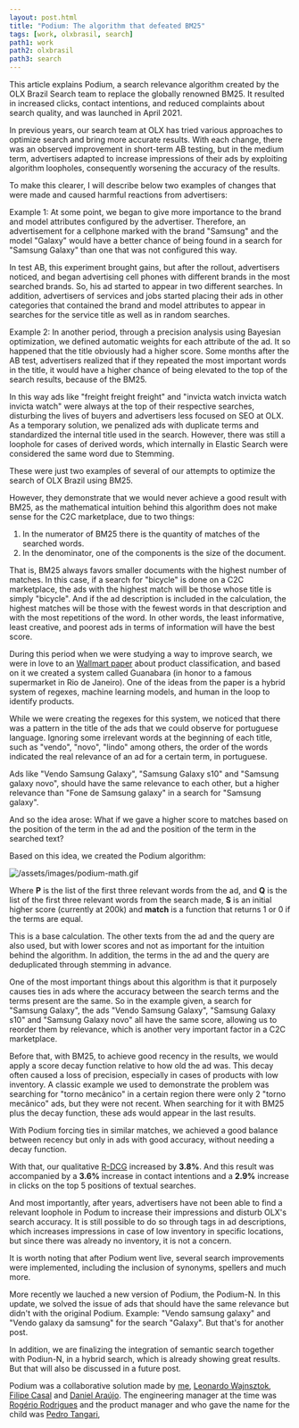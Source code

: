```yaml
---
layout: post.html
title: "Podium: The algorithm that defeated BM25"
tags: [work, olxbrasil, search]
path1: work
path2: olxbrasil
path3: search
---
```


This article explains Podium, a search relevance algorithm created by the OLX Brazil Search team to replace the globally renowned BM25. It resulted in increased clicks, contact intentions, and reduced complaints about search quality, and was launched in April 2021.

In previous years, our search team at OLX has tried various approaches to optimize search and bring more accurate results. With each change, there was an observed improvement in short-term AB testing, but in the medium term, advertisers adapted to increase impressions of their ads by exploiting algorithm loopholes, consequently worsening the accuracy of the results.

To make this clearer, I will describe below two examples of changes that were made and caused harmful reactions from advertisers:

Example 1: At some point, we began to give more importance to the brand and model attributes configured by the advertiser. Therefore, an advertisement for a cellphone marked with the brand "Samsung" and the model "Galaxy" would have a better chance of being found in a search for "Samsung Galaxy" than one that was not configured this way.

In test AB, this experiment brought gains, but after the rollout, advertisers noticed, and began advertising cell phones with different brands in the most searched brands. So, his ad started to appear in two different searches. In addition, advertisers of services and jobs started placing their ads in other categories that contained the brand and model attributes to appear in searches for the service title as well as in random searches.

Example 2: In another period, through a precision analysis using Bayesian optimization, we defined automatic weights for each attribute of the ad. It so happened that the title obviously had a higher score. Some months after the AB test, advertisers realized that if they repeated the most important words in the title, it would have a higher chance of being elevated to the top of the search results, because of the BM25.

In this way ads like "freight freight freight" and "invicta watch invicta watch invicta watch" were always at the top of their respective searches, disturbing the lives of buyers and advertisers less focused on SEO at OLX. As a temporary solution, we penalized ads with duplicate terms and standardized the internal title used in the search. However, there was still a loophole for cases of derived words, which internally in Elastic Search were considered the same word due to Stemming.

These were just two examples of several of our attempts to optimize the search of OLX Brazil using BM25.

However, they demonstrate that we would never achieve a good result with BM25, as the mathematical intuition behind this algorithm does not make sense for the C2C marketplace, due to two things:

1. In the numerator of BM25 there is the quantity of matches of the searched words.
2. In the denominator, one of the components is the size of the document.

That is, BM25 always favors smaller documents with the highest number of matches. In this case, if a search for "bicycle" is done on a C2C marketplace, the ads with the highest match will be those whose title is simply "bicycle". And if the ad description is included in the calculation, the highest matches will be those with the fewest words in that description and with the most repetitions of the word. In other words, the least informative, least creative, and poorest ads in terms of information will have the best score.

During this period when we were studying a way to improve search, we were in love to an [Wallmart paper](https://pages.cs.wisc.edu/~anhai/papers/chimera-vldb14.pdf) about product classification, and based on it we created a system called Guanabara (in honor to a famous supermarket in Rio de Janeiro). One of the ideas from the paper is a hybrid system of regexes, machine learning models, and human in the loop to identify products.

While we were creating the regexes for this system, we noticed that there was a pattern in the title of the ads that we could observe for portuguese language. Ignoring some irrelevant words at the beginning of each title, such as "vendo", "novo", "lindo" among others, the order of the words indicated the real relevance of an ad for a certain term, in portuguese.

Ads like "Vendo Samsung Galaxy", "Samsung Galaxy s10" and "Samsung galaxy novo", should have the same relevance to each other, but a higher relevance than "Fone de Samsung galaxy" in a search for "Samsung galaxy".

And so the idea arose: What if we gave a higher score to matches based on the position of the term in the ad and the position of the term in the searched text?

Based on this idea, we created the Podium algorithm:

![/assets/images/podium-math.gif](/assets/images/podium-math.gif)

<!-- \sum_{k<3}^{k=0}\sum_{i<3}^{i=0} match(P_i,Q_k) * S/2^^{i+k} -->

Where **P** is the list of the first three relevant words from the ad, and **Q** is the list of the first three relevant words from the search made, **S** is an initial higher score (currently at 200k) and **match** is a function that returns 1 or 0 if the terms are equal.

This is a base calculation. The other texts from the ad and the query are also used, but with lower scores and not as important for the intuition behind the algorithm. In addition, the terms in the ad and the query are deduplicated through stemming in advance.

One of the most important things about this algorithm is that it purposely causes ties in ads where the accuracy between the search terms and the terms present are the same. So in the example given, a search for "Samsung Galaxy", the ads "Vendo Samsung Galaxy", "Samsung Galaxy s10" and "Samsung Galaxy novo" all have the same score, allowing us to reorder them by relevance, which is another very important factor in a C2C marketplace.

Before that, with BM25, to achieve good recency in the results, we would apply a score decay function relative to how old the ad was. This decay often caused a loss of precision, especially in cases of products with low inventory. A classic example we used to demonstrate the problem was searching for "torno mecânico" in a certain region there were only 2 "torno mecânico" ads, but they were not recent. When searching for it with BM25 plus the decay function, these ads would appear in the last results.

With Podium forcing ties in similar matches, we achieved a good balance between recency but only in ads with good accuracy, without needing a decay function.

With that, our qualitative [R-DCG](https://medium.com/grupoolxtech/uma-nova-m%C3%A9trica-para-calcular-relev%C3%A2ncia-de-busca-65372f154f8f) increased by **3.8%**. And this result was accompanied by a **3.6%** increase in contact intentions and a **2.9%** increase in clicks on the top 5 positions of textual searches.

And most importantly, after years, advertisers have not been able to find a relevant loophole in Podum to increase their impressions and disturb OLX's search accuracy. It is still possible to do so through tags in ad descriptions, which increases impressions in case of low inventory in specific locations, but since there was already no inventory, it is not a concern.

It is worth noting that after Podium went live, several search improvements were implemented, including the inclusion of synonyms, spellers and much more.

More recently we lauched a new version of Podium, the Podium-N. In this update, we solved the issue of ads that should have the same relevance but didn't with the original Podium. Example: "Vendo samsung galaxy" and "Vendo galaxy da samsung" for the search "Galaxy". But that's for another post.

In addition, we are finalizing the integration of semantic search together with Podiun-N, in a hybrid search, which is already showing great results. But that will also be discussed in a future post.

Podium was a collaborative solution made by [me](https://www.linkedin.com/in/timotta/), [Leonardo Wajnsztok](https://www.linkedin.com/in/leonardowajnsztok/), [Filipe Casal](https://www.linkedin.com/in/filipecasal/) and [Daniel Araújo](https://www.linkedin.com/in/daniel-correa-araujo/). The engineering manager at the time was [Rogério Rodrigues](https://www.linkedin.com/in/rogeriofrodrigues/) and the product manager and who gave the name for the child was [Pedro Tangari](https://www.linkedin.com/in/pedrotangari/),